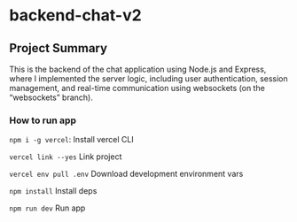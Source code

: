 # backend-chat-v2

## Project Summary

This is the backend of the chat application using Node.js and Express, where I implemented the server logic, including user authentication, session management, and real-time communication using websockets (on the “websockets” branch).

### How to run app

`npm i -g vercel`: Install vercel CLI

`vercel link --yes` Link project

`vercel env pull .env` Download development environment vars

`npm install` Install deps

`npm run dev` Run app

